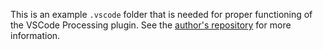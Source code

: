 This is an example `.vscode` folder that is needed for proper functioning of the VSCode Processing plugin.
See the [author's repository](https://github.com/TobiahZ/processing-vscode) for more information.